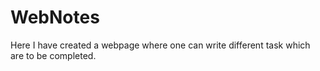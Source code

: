 # WebNotes
Here I have created a webpage where one can write different task which are to be completed.
